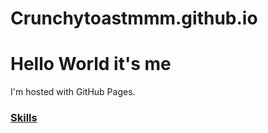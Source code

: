 # Crunchytoastmmm.github.io

<html>
<body>
<h1>Hello World it's me</h1>
<p>I'm hosted with GitHub Pages.</p>
<h3><a href ="https://github.com/Crunchytoastmmm/skills/blob/master/learning-log/index.html">Skills </h3>
</body>
</html>

